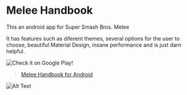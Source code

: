 # Melee Handbook
This an android app for Super Smash Bros. Melee

It has features such as diferent themes, several options for the user to choose, beautiful Material Design, insane performance and is just darn helpful.

![Check it on Google Play!](https://play.google.com/store/apps/details?id=com.thatkawaiiguy.meleehandbook&hl=en)

<blockquote class="imgur-embed-pub" lang="en" data-id="a/dMdtl"><a href="//imgur.com/a/dMdtl">Melee Handbook for Android</a></blockquote><script async src="//s.imgur.com/min/embed.js" charset="utf-8"></script>

![Alt Text](http://i.imgur.com/sbxUYPT.png)


